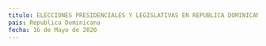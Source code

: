 ```yaml
---
titulo: ELECCIONES PRESIDENCIALES Y LEGISLATIVAS EN REPUBLICA DOMINICANA
pais: Republica Dominicana
fecha: 16 de Mayo de 2020
---
```




